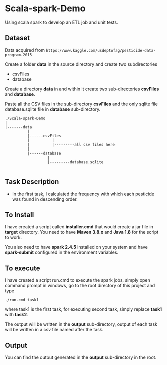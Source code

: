 # Scala-spark-Demo
Using scala spark to develop an ETL job and unit tests.


Dataset
-------


Data acquired from 
``
https://www.kaggle.com/usdeptofag/pesticide-data-program-2015
``

Create a folder **data** in the source directory and create two subdirectories 

- csvFiles
- database

Create a directory **data** in and within it create two sub-directories **csvFiles**  and **database**.

Paste all the CSV files in the sub-directory **csvFiles** and the only sqlite file database.sqlite file in **database** sub-directory.

````
./Scala-spark-Demo
|
|-------data
          |
          |------csvFiles
          |          |
          |          |---------all csv files here
          |
          |------database
                   |
                   |---------database.sqlite


````
Task Description
-----

- In the first task, I calculated the frequency with which each pesticide was found in descending order.

To Install
-------

I have created a script called **installer.cmd** that would create a jar file in **target** directory. You need to have **Maven 3.8.x** and **Java 1.8** for the script to work.

You also need to have **spark 2.4.5** installed on your system and have **spark-submit** configured in the environment variables.


To execute
------

I have created a script run.cmd to execute the spark jobs, simply open command prompt in windows, go to the root directory of this project and type 

``./run.cmd task1``

where task1 is the first task, for executing second task, simply replace **task1** with **task2**.

The output will be written in the **output** sub-directory, output of each task will be written in a csv file named after the task. 

Output
-------

You can find the output generated in the **output** sub-directory in the root.